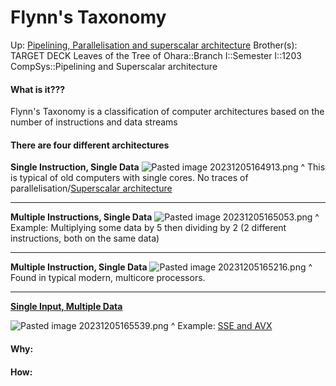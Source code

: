 # Flynn's Taxonomy

Up: [Pipelining, Parallelisation and superscalar architecture](pipelining,_parallelisation_and_superscalar_architecture)
Brother(s):
TARGET DECK
Leaves of the Tree of Ohara::Branch I::Semester I::1203 CompSys::Pipelining and Superscalar architecture

#### What is it???
Flynn's Taxonomy is a classification of computer architectures based on the number of instructions and data streams

#### There are four different architectures

**Single Instruction, Single Data** 
![Pasted image 20231205164913.png](pasted_image_20231205164913.png)
^ This is typical of old computers with single cores. No traces of parallelisation/[Superscalar architecture](superscalar_architecture)

****

**Multiple Instructions, Single Data**
![Pasted image 20231205165053.png](pasted_image_20231205165053.png)
^ Example: Multiplying some data by 5 then dividing by 2 (2 different instructions, both on the same data)

****

**Multiple Instruction, Single Data**
![Pasted image 20231205165216.png](pasted_image_20231205165216.png)
^ Found in typical modern, multicore processors.

****

**[Single Input, Multiple Data](single_input,_multiple_data)**

![Pasted image 20231205165539.png](pasted_image_20231205165539.png)
^ Example: [SSE and AVX](sse_and_avx)

































#### Why:
#### How:









